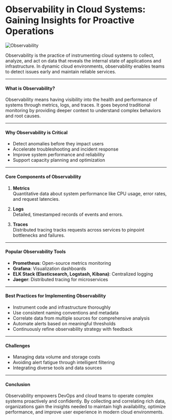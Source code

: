 # Observability in Cloud Systems: Gaining Insights for Proactive Operations

![Observability](https://gearset.com/images/blog/salesforce-observability/salesforce-observability-x.png)

Observability is the practice of instrumenting cloud systems to collect, analyze, and act on data that reveals the internal state of applications and infrastructure. In dynamic cloud environments, observability enables teams to detect issues early and maintain reliable services.

---

#### What is Observability?

Observability means having visibility into the health and performance of systems through metrics, logs, and traces. It goes beyond traditional monitoring by providing deeper context to understand complex behaviors and root causes.

---

#### Why Observability is Critical

- Detect anomalies before they impact users  
- Accelerate troubleshooting and incident response  
- Improve system performance and reliability  
- Support capacity planning and optimization  

---

#### Core Components of Observability

1. **Metrics**  
   Quantitative data about system performance like CPU usage, error rates, and request latencies.

2. **Logs**  
   Detailed, timestamped records of events and errors.

3. **Traces**  
   Distributed tracing tracks requests across services to pinpoint bottlenecks and failures.

---

#### Popular Observability Tools

- **Prometheus**: Open-source metrics monitoring  
- **Grafana**: Visualization dashboards  
- **ELK Stack (Elasticsearch, Logstash, Kibana)**: Centralized logging  
- **Jaeger**: Distributed tracing for microservices  

---

#### Best Practices for Implementing Observability

- Instrument code and infrastructure thoroughly  
- Use consistent naming conventions and metadata  
- Correlate data from multiple sources for comprehensive analysis  
- Automate alerts based on meaningful thresholds  
- Continuously refine observability strategy with feedback  

---

#### Challenges

- Managing data volume and storage costs  
- Avoiding alert fatigue through intelligent filtering  
- Integrating diverse tools and data sources  

---

#### Conclusion

Observability empowers DevOps and cloud teams to operate complex systems proactively and confidently. By collecting and correlating rich data, organizations gain the insights needed to maintain high availability, optimize performance, and improve user experience in modern cloud environments.
